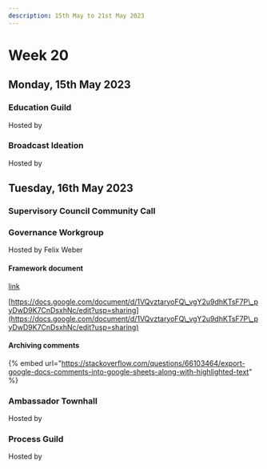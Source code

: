 ```yaml
---
description: 15th May to 21st May 2023
---
```


# Week 20

## Monday, 15th May 2023

### Education Guild

Hosted by&#x20;



### Broadcast Ideation

Hosted by

## Tuesday, 16th May 2023

### Supervisory Council Community Call



### Governance Workgroup

Hosted by Felix Weber

#### Framework document

[link](https://docs.google.com/document/d/1VQvztaryoFQ\_vgY2u9dhKTsF7P\_pyDwD9K7CnDsxhNc/edit?usp=sharing)

[https://docs.google.com/document/d/1VQvztaryoFQ\_vgY2u9dhKTsF7P\_pyDwD9K7CnDsxhNc/edit?usp=sharing](https://docs.google.com/document/d/1VQvztaryoFQ\_vgY2u9dhKTsF7P\_pyDwD9K7CnDsxhNc/edit?usp=sharing)

#### Archiving comments

{% embed url="https://stackoverflow.com/questions/66103464/export-google-docs-comments-into-google-sheets-along-with-highlighted-text" %}

### Ambassador Townhall

Hosted by

### Process Guild

Hosted by&#x20;
